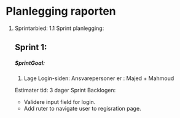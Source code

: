# Planlegging raporten 
1. Sprintarbied: 
1.1 Sprint planlegging:
    ## Sprint 1: 
   ##### SprintGoal:
    1. Lage Login-siden:
    Ansvarepersoner er : Majed + Mahmoud
    
    Estimater tid: 3 dager 
    Sprint Backlogen:
    * Validere input field for login.
    * Add ruter to navigate user to regisration page.
